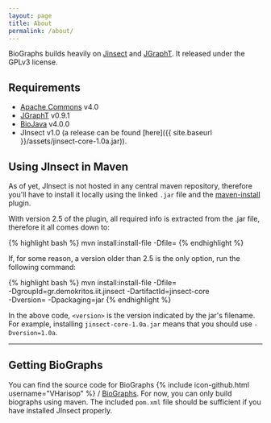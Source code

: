 ```yaml
---
layout: page
title: About
permalink: /about/
---
```


BioGraphs builds heavily on [Jinsect][jinsect] and [JGraphT][jgrapht]. It released under the GPLv3 license.

## Requirements

* [Apache Commons][commons] v4.0
* [JGraphT][jgrapht] v0.9.1
* [BioJava][biojava] v4.0.0
* JInsect v1.0 (a release can be found [here]({{ site.baseurl }}/assets/jinsect-core-1.0a.jar)).


## Using JInsect in Maven

As of yet, JInsect is not hosted in any central maven repository, therefore you'll have to install it locally using the linked `.jar` file and the [maven-install][mvn-install] plugin.

With version 2.5 of the plugin, all required info is extracted from the .jar file, therefore it all comes down to:

{% highlight bash %}
mvn install:install-file -Dfile=<path-to-downloaded-jar>
{% endhighlight %}

If, for some reason, a version older than 2.5 is the only option, run the following command:

{% highlight bash %}
mvn install:install-file -Dfile=<path-to-downloaded-jar> \
	-DgroupId=gr.demokritos.iit.jinsect -DartifactId=jinsect-core \
	-Dversion=<version> -Dpackaging=jar
{% endhighlight %}

In the above code, `<version>` is the version indicated by the jar's filename. For example, installing `jinsect-core-1.0a.jar` means that you should use `-Dversion=1.0a`. 

--------

## Getting BioGraphs

You can find the source code for BioGraphs
{% include icon-github.html username="VHarisop" %} /
[BioGraphs](https://github.com/VHarisop/BioGraphs). For now, you can only build 
biographs using maven. The included `pom.xml` file should be sufficient if you have installed JInsect properly.

[commons]: http://mvnrepository.com/artifact/org.apache.commons/commons-collections4/4.0
[jgrapht]: http://mvnrepository.com/artifact/org.jgrapht/jgrapht-core/0.9.1
[biojava]: http://mvnrepository.com/artifact/org.biojava/biojava-core/4.0.0
[jinsect]: https://github.com/VHarisop/JInsect
[jgrapht]: https://github.com/jgrapht/jgrapht
[mvn-install]: http://maven.apache.org/plugins/maven-install-plugin/
